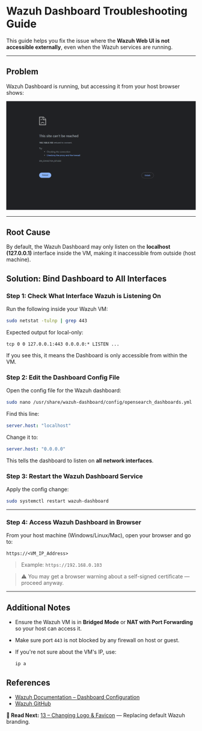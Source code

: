# Wazuh Dashboard Troubleshooting Guide

This guide helps you fix the issue where the **Wazuh Web UI is not accessible externally**, even when the Wazuh services are running.

---

## Problem

Wazuh Dashboard is running, but accessing it from your host browser shows:

![Dashboard](../assets/refused-to-connect.png)

---

## Root Cause

By default, the Wazuh Dashboard may only listen on the **localhost (127.0.0.1)** interface inside the VM, making it inaccessible from outside (host machine).

## Solution: Bind Dashboard to All Interfaces

### Step 1: Check What Interface Wazuh is Listening On

Run the following inside your Wazuh VM:

```bash
sudo netstat -tulnp | grep 443
````

Expected output for local-only:

```
tcp 0 0 127.0.0.1:443 0.0.0.0:* LISTEN ...
```

If you see this, it means the Dashboard is only accessible from within the VM.


### Step 2: Edit the Dashboard Config File

Open the config file for the Wazuh dashboard:

```bash
sudo nano /usr/share/wazuh-dashboard/config/opensearch_dashboards.yml
```

Find this line:

```yaml
server.host: "localhost"
```

Change it to:

```yaml
server.host: "0.0.0.0"
```

This tells the dashboard to listen on **all network interfaces**.



### Step 3: Restart the Wazuh Dashboard Service

Apply the config change:

```bash
sudo systemctl restart wazuh-dashboard
```

---

###  Step 4: Access Wazuh Dashboard in Browser

From your host machine (Windows/Linux/Mac), open your browser and go to:

```
https://<VM_IP_Address>
```

> Example: `https://192.168.0.103`

> ⚠️ You may get a browser warning about a self-signed certificate — proceed anyway.

---

## Additional Notes

* Ensure the Wazuh VM is in **Bridged Mode** or **NAT with Port Forwarding** so your host can access it.
* Make sure port `443` is not blocked by any firewall on host or guest.
* If you're not sure about the VM's IP, use:

  ```bash
  ip a
  ```


## References

* [Wazuh Documentation – Dashboard Configuration](https://documentation.wazuh.com/)
* [Wazuh GitHub](https://github.com/wazuh/wazuh)

**📖 Read Next:** [13 – Changing Logo & Favicon](../13-custom-branding/01-changing-logo-and-favicon.md) — Replacing default Wazuh branding.
